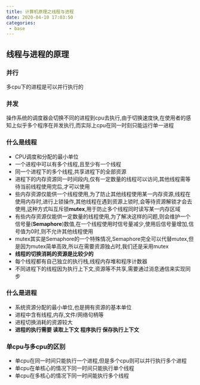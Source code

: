 ```yaml
---
title: 计算机原理之线程与进程
date: 2020-04-10 17:03:50
categories:
 - base
---
```


## 线程与进程的原理

### 并行
多cpu下的进程是可以并行执行的

### 并发
操作系统的调度器会切换不同的进程到cpu去执行,由于切换速度快,在使用者的感知上似乎多个程序在并发执行,而实际上cpu在同一时刻只能运行单一进程

### 什么是线程
* CPU调度和分配的最小单位
* 一个进程中可以有多个线程,且至少有一个线程
* 同一个进程下的多个线程,共享进程下的全部资源 
* 进程下的内存资源同一时间段内,仅有一定数量的线程可以访问,其他线程需等待当前线程使用完后,才可以使用
* 些内存资源仅能供一个线程使用,为了防止其他线程使用某一内存资源,线程在使用内存时,进行上锁操作,其他线程在遇到资源上锁时,会等待资源解锁才会去使用,这种方式叫互斥锁**mutex**,用于防止多个线程同时读写某一内存区域
* 有些内存资源仅能供一定数量的线程使用,为了解决这样的问题,则会维护一个信号量(**Semaphore**)数值,在一个线程使用时信号量减少,使用后信号量增加,信号值为0时,则不允许其他线程使用
* mutex其实是Semaphore的一个特殊情况,Semaphore完全可以代替mutex,但是因为mutex简单高效,所以在需要资源独占时,我们还是采用mutex
* **线程的切换消耗的资源是比较少的**
* 每个线程都有自己独立的执行栈,线程内存堆和程序计数器
* 不同进程下的线程因为执行上下文,资源等不共享,需要通过消息通信来实现同步

### 什么是进程
* 系统资源分配的最小单位,也是拥有资源的基本单位
* 进程中含有线程,内存,文件/网络句柄等
* 进程切换消耗的资源较大
* **进程的执行需要 读取上下文 程序执行 保存执行上下文**

### 单cpu与多cpu的区别

* 单cpu在同一时间只能执行一个进程,但是多个cpu则可以并行执行多个进程
* 单cpu在单核心的情况下同一时间只能执行单个线程
* 单cpu在多核心的情况下同一时间能执行多个线程